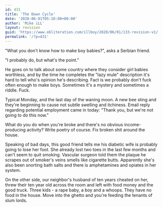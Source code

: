 ```yaml
---
id: 431
title: 'The Down Cycle'
date: '2020-06-01T05:10:00+00:00'
author: 'Mike iLL'
layout: revision
guid: 'https://www.obliteration.com/illboy/2020/06/01/133-revision-v1/'
permalink: '/?p=431'
---
```


"What you don't know how to make boy babies?", asks a Serbian friend.

"I probably do, but what's the point."

He goes on to talk about some country where they consider girl babies worthless, and by the time he completes the "lazy mule" description it's hard to tell who's opinion he's describing. Fact is we probably don't fuck often enough to make boys. Sometimes it's a mystery and sometimes a riddle. Fuck.

Typical Monday, and the last day of the waning moon. A new bee sting and they're beginning to cause not subtle swelling and itchiness. Email reply regarding potential employment came in today: "Thank you, but we're not going to do this now."

What do you do when you're broke and there's no obvious income-producing activity? Write poetry of course. Fix broken shit around the house.

Speaking of bad days, this good friend tells me his diabetic wife is probably going to lose her foot. She already lost two toes in the last few months and can't seem to quit smoking. Vascular surgeon told them the plaque he scrapes out of smoker's veins smells like cigarette butts. Apparently she's also been snorting bath salts and there is amphetamines and opiates in her system.

On the other side, our neighbor's husband of ten years cheated on her, threw their ten year old across the room and left with food money and the good truck. Three kids - a rape baby, a boy and a whoops. They have no food in the house. Move into the ghetto and you're feeding the tenants of slum lords.